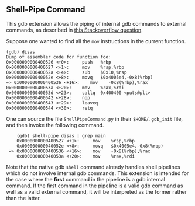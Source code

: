 ## Shell-Pipe Command

This gdb extension allows the piping of internal gdb commands to external
commands, as described in [this Stackoverflow
question](https://stackoverflow.com/q/7120673/391161).

Suppose one wanted to find all the `mov` instructions in the current function.

    (gdb) disas
    Dump of assembler code for function foo:
    0x0000000000400526 <+0>:     push   %rbp
    0x0000000000400527 <+1>:     mov    %rsp,%rbp
    0x000000000040052a <+4>:     sub    $0x10,%rsp
    0x000000000040052e <+8>:     movq   $0x4005e4,-0x8(%rbp)
    => 0x0000000000400536 <+16>:    mov    -0x8(%rbp),%rax
    0x000000000040053a <+20>:    mov    %rax,%rdi
    0x000000000040053d <+23>:    callq  0x400400 <puts@plt>
    0x0000000000400542 <+28>:    nop
    0x0000000000400543 <+29>:    leaveq
    0x0000000000400544 <+30>:    retq


One can source the file `ShellPipeCommand.py` in their `$HOME/.gdb_init` file,
and then invoke the following command.

        (gdb) shell-pipe disas | grep main
        0x0000000000400527 <+1>:     mov    %rsp,%rbp
        0x000000000040052e <+8>:     movq   $0x4005e4,-0x8(%rbp)
     => 0x0000000000400536 <+16>:    mov    -0x8(%rbp),%rax
        0x000000000040053a <+20>:    mov    %rax,%rdi

Note that the native gdb `shell` command already handles shell pipelines which
do not involve internal gdb commands.  This extension is intended for the case
where the **first** command in the pipeline is a gdb internal command. If the
first command in the pipeline is a valid gdb command as well as a valid
external command, it will be interpreted as the former rather than the latter.
